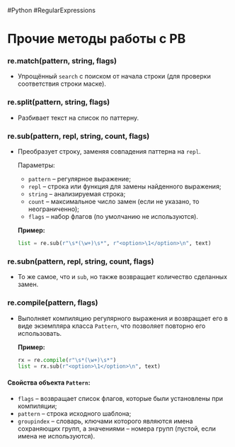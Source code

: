 #Python #RegularExpressions

# Прочие методы работы с РВ

### re.match(pattern, string, flags)
- Упрощённый `search` с поиском от начала строки (для проверки соответствия строки маске).

### re.split(pattern, string, flags)
- Разбивает текст на список по паттерну.

### re.sub(pattern, repl, string, count, flags)
- Преобразует строку, заменяя совпадения паттерна на `repl`.
  
  Параметры:
  - `pattern` – регулярное выражение;
  - `repl` – строка или функция для замены найденного выражения;
  - `string` – анализируемая строка;
  - `count` – максимальное число замен (если не указано, то неограниченно);
  - `flags` – набор флагов (по умолчанию не используются).

  **Пример:**
  ```python
  list = re.sub(r"\s*(\w+)\s*", r"<option>\1</option>\n", text)
  ```

### re.subn(pattern, repl, string, count, flags)
- То же самое, что и `sub`, но также возвращает количество сделанных замен.

### re.compile(pattern, flags)
- Выполняет компиляцию регулярного выражения и возвращает его в виде экземпляра класса `Pattern`, что позволяет повторно его использовать.

  **Пример:**
  ```python
  rx = re.compile(r"\s*(\w+)\s*")
  list = rx.sub(r"<option>\1</option>\n", text)
  ```

#### Свойства объекта `Pattern`:
- `flags` – возвращает список флагов, которые были установлены при компиляции;
- `pattern` – строка исходного шаблона;
- `groupindex` – словарь, ключами которого являются имена сохраняющих групп, а значениями – номера групп (пустой, если имена не используются).
